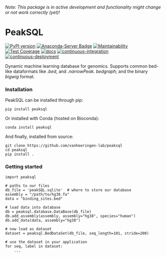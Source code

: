 *Note: This package is in active development and functionality might change or not work correctly (yet)!*

# PeakSQL

[![PyPI version](https://badge.fury.io/py/peaksql.svg)](https://badge.fury.io/py/peaksql)
[![Anaconda-Server Badge](https://anaconda.org/bioconda/peaksql/badges/version.svg)](https://anaconda.org/bioconda/peaksql)
[![Maintainability](https://api.codeclimate.com/v1/badges/d5f1443a164eb0d64d33/maintainability)](https://codeclimate.com/github/vanheeringen-lab/peaksql/maintainability)
[![Test Coverage](https://api.codeclimate.com/v1/badges/d5f1443a164eb0d64d33/test_coverage)](https://codeclimate.com/github/vanheeringen-lab/peaksql/test_coverage)
[![docs](https://github.com/vanheeringen-lab/peaksql/workflows/docs/badge.svg?branch=master)](https://vanheeringen-lab.github.io/peaksql/)
[![continuous-integration](https://github.com/vanheeringen-lab/peaksql/workflows/continuous-integration/badge.svg?branch=master)](https://github.com/vanheeringen-lab/peaksql/actions?query=workflow%3Acontinuous-integration+branch%3Amaster)
[![continuous-deployment](https://github.com/vanheeringen-lab/peaksql/workflows/continuous-deployment/badge.svg?branch=master)](https://github.com/vanheeringen-lab/peaksql/actions?query=workflow%3Acontinuous-deployment+branch%3Amaster)

Dynamic machine learning database for genomics. Supports common bed-like dataformats like *.bed*, and *.narrowPeak*. *bedgraph*; and the binary *bigwig* format. 

### Installation
PeakSQL can be installed through pip:
```
pip install peaksql
```
Or installed with Conda (hosted on Bioconda):
```
conda install peaksql
```

And finally, installed from source:
```
git clone https://github.com/vanheeringen-lab/peaksql
cd peaksql
pip install .
```

### Getting started
```
import peaksql

# paths to our files
db_file = 'peakSQL.sqlite'  # where to store our database
assembly = "/path/to/hg38.fa"
data = "binding_sites.bed"

# load data into database
db = peaksql.database.DataBase(db_file)
db.add_assembly(assembly, assembly="hg38", species="human")
db.add_data(data, assembly="hg38")

# now load as dataset
dataset = peaksql.BedDataSet(db_file, seq_length=101, stride=200)

# use the dataset in your application
for seq, label in dataset:
    ...
```
